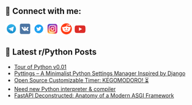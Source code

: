 ## 🔎 Connect with me:
[<img src="https://github.com/bullbesh/bullbesh/blob/main/images/Telegram.png" width="32" height="32" />](https://t.me/bullbesh)
[<img src="https://github.com/bullbesh/bullbesh/blob/main/images/VK.png" width="32" height="32" />](https://vk.com/bullbesh)
[<img src="https://github.com/bullbesh/bullbesh/blob/main/images/Twitter.png" width="32" height="32" />](https://twitter.com/bullbesh1)
[<img src="https://github.com/bullbesh/bullbesh/blob/main/images/Instagram.png" width="32" height="32" />](https://www.instagram.com/bullbesh)
[<img src="https://github.com/bullbesh/bullbesh/blob/main/images/Reddit.png" width="32" height="32" />](https://www.reddit.com/user/bullbesh)
[<img src="https://github.com/bullbesh/bullbesh/blob/main/images/YouTube.png" width="32" height="32" />](https://www.youtube.com/channel/UCtfjRs6uzgq5mfm8S06WTcg)

## 📕 Latest r/Python Posts
<!-- BLOG-POST-LIST:START -->
- [Tour of Python v0.01](https://www.reddit.com/r/Python/comments/1igagau/tour_of_python_v001/)
- [Pyttings – A Minimalist Python Settings Manager Inspired by Django](https://www.reddit.com/r/Python/comments/1iga8kx/pyttings_a_minimalist_python_settings_manager/)
- [Open Source Customizable Timer: KEGOMODORO! ⏳](https://www.reddit.com/r/Python/comments/1ig4kqe/open_source_customizable_timer_kegomodoro/)
- [Need new Python interpreter &amp; compiler](https://www.reddit.com/r/Python/comments/1ifvpmy/need_new_python_interpreter_compiler/)
- [FastAPI Deconstructed: Anatomy of a Modern ASGI Framework](https://www.reddit.com/r/Python/comments/1ifu2sv/fastapi_deconstructed_anatomy_of_a_modern_asgi/)
<!-- BLOG-POST-LIST:END -->
